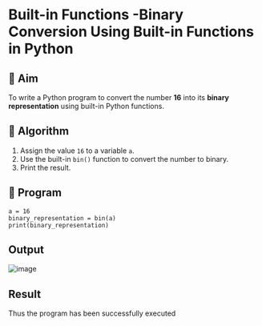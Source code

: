 # Built-in Functions -Binary Conversion Using Built-in Functions in Python

## 🎯 Aim
To write a Python program to convert the number **16** into its **binary representation** using built-in Python functions.

## 🧠 Algorithm
1. Assign the value `16` to a variable `a`.
2. Use the built-in `bin()` function to convert the number to binary.
3. Print the result.

## 🧾 Program
```
a = 16
binary_representation = bin(a)
print(binary_representation)
```

## Output
![image](https://github.com/user-attachments/assets/1eca71a7-7cc4-4fba-bcc6-c6ce6e2c3b78)

## Result
Thus the program has been successfully executed 
